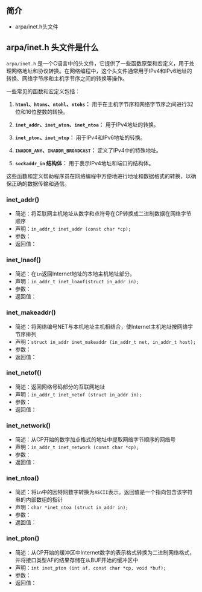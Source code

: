 ## 简介

+ arpa/inet.h头文件

## arpa/inet.h 头文件是什么

`arpa/inet.h` 是一个C语言中的头文件，它提供了一些函数原型和宏定义，用于处理网络地址和协议转换。在网络编程中，这个头文件通常用于IPv4和IPv6地址的转换、网络字节序和主机字节序之间的转换等操作。

一些常见的函数和宏定义包括：

1. **`htonl`、`htons`、`ntohl`、`ntohs`：** 用于在主机字节序和网络字节序之间进行32位和16位整数的转换。

2. **`inet_addr`、`inet_aton`、`inet_ntoa`：** 用于IPv4地址的转换。

3. **`inet_pton`、`inet_ntop`：** 用于IPv4和IPv6地址的转换。

4. **`INADDR_ANY`、`INADDR_BROADCAST`：** 定义了IPv4中的特殊地址。

5. **`sockaddr_in` 结构体：** 用于表示IPv4地址和端口的结构体。

这些函数和定义帮助程序员在网络编程中方便地进行地址和数据格式的转换，以确保正确的数据传输和通信。

### inet_addr()

+ 简述：将互联网主机地址从数字和点符号在CP转换成二进制数据在网络字节顺序
+ 声明：`in_addr_t inet_addr (const char *cp);`
+ 参数：
+ 返回值：

### inet_lnaof()

+ 简述：在`in`返回Internet地址的本地主机地址部分。
+ 声明：`in_addr_t inet_lnaof(struct in_addr in);`
+ 参数：
+ 返回值：

### inet_makeaddr()

+ 简述：将网络编号NET与本机地址主机相结合，使Internet主机地址按网络字节序排列
+ 声明：`struct in_addr inet_makeaddr (in_addr_t net, in_addr_t host);`
+ 参数：
+ 返回值：

### inet_netof()

+ 简述：返回网络号码部分的互联网地址
+ 声明：`in_addr_t inet_netof (struct in_addr in);`
+ 参数：
+ 返回值：

### inet_network()

+ 简述：从CP开始的数字加点格式的地址中提取网络字节顺序的网络号
+ 声明：`in_addr_t inet_network (const char *cp);`
+ 参数：
+ 返回值：

### inet_ntoa()

+ 简述：将`in`中的因特网数字转换为`ASCII`表示。返回值是一个指向包含该字符串的内部数组的指针
+ 声明：`char *inet_ntoa (struct in_addr in);`
+ 参数：
+ 返回值：

### inet_pton()

+ 简述：从CP开始的缓冲区中Internet数字的表示格式转换为二进制网络格式，并将接口类型AF的结果存储在从BUF开始的缓冲区中
+ 声明：`int inet_pton (int af, const char *cp, void *buf);`
+ 参数：
+ 返回值：
